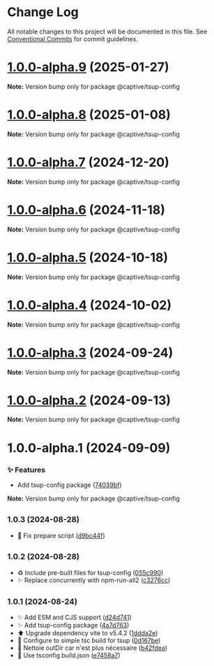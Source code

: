 # Change Log

All notable changes to this project will be documented in this file.
See [Conventional Commits](https://conventionalcommits.org) for commit guidelines.

# [1.0.0-alpha.9](https://github.com/Captive-Studio/es-project-config/compare/@captive/tsup-config@1.0.0-alpha.8...@captive/tsup-config@1.0.0-alpha.9) (2025-01-27)

**Note:** Version bump only for package @captive/tsup-config

# [1.0.0-alpha.8](https://github.com/Captive-Studio/es-project-config/compare/@captive/tsup-config@1.0.0-alpha.7...@captive/tsup-config@1.0.0-alpha.8) (2025-01-08)

**Note:** Version bump only for package @captive/tsup-config

# [1.0.0-alpha.7](https://github.com/Captive-Studio/es-project-config/compare/@captive/tsup-config@1.0.0-alpha.5...@captive/tsup-config@1.0.0-alpha.7) (2024-12-20)

**Note:** Version bump only for package @captive/tsup-config

# [1.0.0-alpha.6](https://github.com/Captive-Studio/es-project-config/compare/@captive/tsup-config@1.0.0-alpha.5...@captive/tsup-config@1.0.0-alpha.6) (2024-11-18)

**Note:** Version bump only for package @captive/tsup-config

# [1.0.0-alpha.5](https://github.com/Captive-Studio/es-project-config/compare/@captive/tsup-config@1.0.0-alpha.4...@captive/tsup-config@1.0.0-alpha.5) (2024-10-18)

**Note:** Version bump only for package @captive/tsup-config

# [1.0.0-alpha.4](https://github.com/Captive-Studio/es-project-config/compare/@captive/tsup-config@1.0.0-alpha.3...@captive/tsup-config@1.0.0-alpha.4) (2024-10-02)

**Note:** Version bump only for package @captive/tsup-config

# [1.0.0-alpha.3](https://github.com/Captive-Studio/es-project-config/compare/@captive/tsup-config@1.0.0-alpha.2...@captive/tsup-config@1.0.0-alpha.3) (2024-09-24)

**Note:** Version bump only for package @captive/tsup-config

# [1.0.0-alpha.2](https://github.com/Captive-Studio/es-project-config/compare/@captive/tsup-config@1.0.0-alpha.1...@captive/tsup-config@1.0.0-alpha.2) (2024-09-13)

**Note:** Version bump only for package @captive/tsup-config

# 1.0.0-alpha.1 (2024-09-09)

### ✨ Features

- Add tsup-config package ([74039bf](https://github.com/Captive-Studio/es-project-config/commit/74039bf))

**Note:** Version bump only for package @captive/tsup-config

## <small>1.0.3 (2024-08-28)</small>

- 👷 Fix prepare script ([d9bc44f](https://github.com/w5s/project-config/commit/d9bc44f))

## <small>1.0.2 (2024-08-28)</small>

- ♻️ Include pre-built files for tsup-config ([055c990](https://github.com/w5s/project-config/commit/055c990))
- ✨ Replace concurrently with npm-run-all2 ([c3276cc](https://github.com/w5s/project-config/commit/c3276cc))

## <small>1.0.1 (2024-08-24)</small>

- ✨ Add ESM and CJS support ([d24d741](https://github.com/w5s/project-config/commit/d24d741))
- ✨ Add tsup-config package ([4a7d763](https://github.com/w5s/project-config/commit/4a7d763))
- ⬆️ Upgrade dependency vite to v5.4.2 ([1ddda2e](https://github.com/w5s/project-config/commit/1ddda2e))
- 🔧 Configure to simple tsc build for tsup ([0d167be](https://github.com/w5s/project-config/commit/0d167be))
- 🔧 Nettoie outDir car n'est plus nécessaire ([b42fdea](https://github.com/w5s/project-config/commit/b42fdea))
- 🔧 Use tsconfig.build.json ([e7458a7](https://github.com/w5s/project-config/commit/e7458a7))
